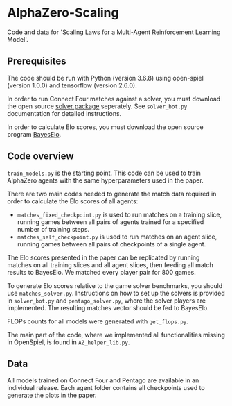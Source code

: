 # AlphaZero-Scaling
Code and data for 'Scaling Laws for a Multi-Agent Reinforcement Learning Model'.

## Prerequisites
The code should be run with Python (version 3.6.8) using open-spiel (version 1.0.0) and tensorflow (version 2.6.0).

In order to run Connect Four matches against a solver, you must download the open source [solver package](https://github.com/PascalPons/connect4/tree/book) seperately. See `solver_bot.py` documentation for detailed instructions.

In order to calculate Elo scores, you must download the open source program [BayesElo](https://www.remi-coulom.fr/Bayesian-Elo/).

## Code overview
`train_models.py` is the starting point. This code can be used to train AlphaZero agents with the same hyperparameters used in the paper.

There are two main codes needed to generate the match data required in order to calculate the Elo scores of all agents:
- `matches_fixed_checkpoint.py` is used to run matches on a training slice, running games between all pairs of agents trained for a specified number of training steps.
- `matches_self_checkpoint.py` is used to run matches on an agent slice, running games between all pairs of checkpoints of a single agent.

The Elo scores presented in the paper can be replicated by running matches on all training slices and all agent slices, then feeding all match results to BayesElo. We matched every player pair for 800 games.

To generate Elo scores relative to the game solver benchmarks, you should use `matches_solver.py`. Instructions on how to set up the solvers is provided in `solver_bot.py` and `pentago_solver.py`, where the solver players are implemented. The resulting matches vector should be fed to BayesElo.

FLOPs counts for all models were generated with `get_flops.py`.

The main part of the code, where we implemented all functionalities missing in OpenSpiel, is found in `AZ_helper_lib.py`.

## Data
All models trained on Connect Four and Pentago are available in an individual release.
Each agent folder contains all checkpoints used to generate the plots in the paper.

